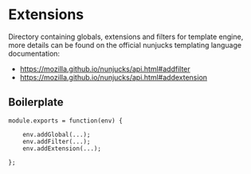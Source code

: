 Extensions
==========

Directory containing globals, extensions and filters for template engine, more details can be found on the official nunjucks templating language documentation:

- https://mozilla.github.io/nunjucks/api.html#addfilter
- https://mozilla.github.io/nunjucks/api.html#addextension

Boilerplate
-----------

```
module.exports = function(env) {

    env.addGlobal(...);
    env.addFilter(...);
    env.addExtension(...);

};
```
